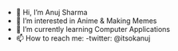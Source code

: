 - 👋 Hi, I’m Anuj Sharma
- 👀 I’m interested in Anime & Making Memes
- 🌱 I’m currently learning Computer Applications 
- 📫 How to reach me:
   -twitter: @itsokanuj 
   

<!---
Anuj Shrama /itsokanuj is a ✨ special ✨ repository because its `README.md` (this file) appears on your GitHub profile.
You can click the Preview link to take a look at your changes.
--->
